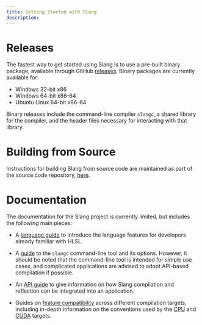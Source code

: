 ```yaml
---
title: Getting Started with Slang
description:
---
```


# Releases

The fastest way to get started using Slang is to use a pre-built binary package, available through GitHub [releases](https://github.com/shader-slang/slang/releases). Binary packages are currently available for:

* Windows 32-bit x86
* Windows 64-bit x86-64
* Ubuntu Linux 64-bit x86-64

Binary releases include the command-line compiler `slangc`, a shared library for the compiler, and the header files necessary for interacting with that library.

# Building from Source

Instructions for building Slang from source code are maintained as part of the source code repository, [here](https://github.com/shader-slang/slang/blob/master/docs/building.md).

# Documentation

The documentation for the Slang project is currently limited, but includes the following main pieces:

* A [language guide](slang/language-guide) to introduce the language features for developers already familiar with HLSL.

* A [guide](slang/command-line-slangc) to the `slangc` command-line tool and its options. However, it should be noted that the command-line tool is intended for simple use cases, and complicated applications are advised to adopt API-based compilation if possible.

* An [API guide](slang/api-users-guide) to give information on how Slang compilation and reflection can be integrated into an application.

* Guides on [feature compatibility](slang/target-compatibility) across different compilation targets, including in-depth information on the conventions used by the [CPU](slang/cpu-target) and [CUDA](slang/cuda-target) targets.
